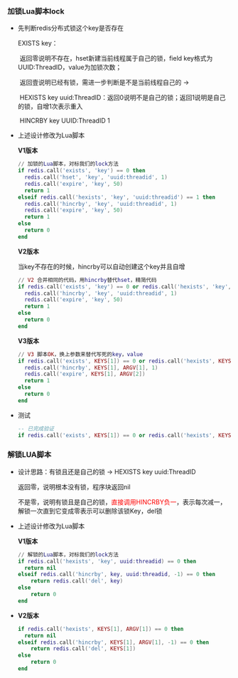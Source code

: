### 加锁Lua脚本lock

- 先判断redis分布式锁这个key是否存在

  EXISTS key：

  ​	返回零说明不存在，hset新建当前线程属于自己的锁，field key格式为UUID:ThreadID，value为加锁次数；

  ​	返回壹说明已经有锁，需进一步判断是不是当前线程自己的 -> 

  ​	HEXISTS key uuid:ThreadID：返回0说明不是自己的锁；返回1说明是自己的锁，自增1次表示重入

  ​	HINCRBY key UUID:ThreadID 1

- 上述设计修改为Lua脚本

  **V1版本**

  ```lua
  // 加锁的Lua脚本，对标我们的lock方法
  if redis.call('exists', 'key') == 0 then
  	redis.call('hset', 'key', 'uuid:threadid', 1)
  	redis.call('expire', 'key', 50)
  	return 1
  elseif redis.call('hexists', 'key', 'uuid:threadid') == 1 then
  	redis.call('hincrby', 'key', 'uuid:threadid', 1)
  	redis.call('expire', 'key', 50)
  	return 1
  else
  	return 0
  end
  ```

  **V2版本**

  当key不存在的时候，hincrby可以自动创建这个key并且自增

  ```lua
  // V2 合并相同的代码，用hincrby替代hset，精简代码
  if redis.call('exists', 'key') == 0 or redis.call('hexists', 'key', 'uuid:threadid') == 1 then
  	redis.call('hincrby', 'key', 'uuid:threadid', 1)
  	redis.call('expire', 'key', 50)
  	return 1
  else
  	return 0
  end
  ```

  **V3版本**

  ```lua
  // V3 脚本OK，换上参数来替代写死的key，value
  if redis.call('exists', KEYS[1]) == 0 or redis.call('hexists', KEYS[1], ARGV[1]) == 1 then
  	redis.call('hincrby', KEYS[1], ARGV[1], 1)
  	redis.call('expire', KEYS[1], ARGV[2])
  	return 1
  else
  	return 0
  end
  ```

- 测试

  ```lua
  -- 已完成验证
  if redis.call('exists', KEYS[1]) == 0 or redis.call('hexists', KEYS[1], ARGV[1]) == 1 then redis.call('hincrby', KEYS[1], ARGV[1], 1) redis.call('expire', KEYS[1], ARGV[2]) return 1 else return 0 end
  ```


### 解锁LUA脚本

- 设计思路：有锁且还是自己的锁 -> HEXISTS key uuid:ThreadID

  返回零，说明根本没有锁，程序块返回nil

  不是零，说明有锁且是自己的锁，<font color='red'>直接调用HINCRBY负一</font>，表示每次减一，解锁一次直到它变成零表示可以删除该锁Key，del锁

- 上述设计修改为Lua脚本

  **V1版本**

  ```lua
  // 解锁的Lua脚本，对标我们的lock方法
  if redis.call('hexists', 'key', uuid:threadid) == 0 then
  	return nil
  elseif redis.call('hincrby', key, uuid:threadid, -1) == 0 then
      return redis.call('del', key)
  else 
      return 0
  end
  ```

- **V2版本**

  ```lua
  if redis.call('hexists', KEYS[1], ARGV[1]) == 0 then
  	return nil
  elseif redis.call('hincrby', KEYS[1], ARGV[1], -1) == 0 then
      return redis.call('del', KEYS[1])
  else 
      return 0
  end
  ```

  

























